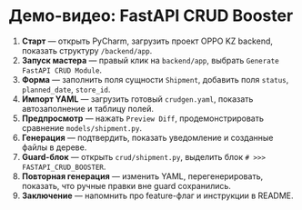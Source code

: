 # Демо-видео: FastAPI CRUD Booster

1. **Старт** — открыть PyCharm, загрузить проект OPPO KZ backend, показать структуру `/backend/app`.
2. **Запуск мастера** — правый клик на `backend/app`, выбрать `Generate FastAPI CRUD Module`.
3. **Форма** — заполнить поля сущности `Shipment`, добавить поля `status`, `planned_date`, `store_id`.
4. **Импорт YAML** — загрузить готовый `crudgen.yaml`, показать автозаполнение и таблицу полей.
5. **Предпросмотр** — нажать `Preview Diff`, продемонстрировать сравнение `models/shipment.py`.
6. **Генерация** — подтвердить, показать уведомление и созданные файлы в дереве.
7. **Guard-блок** — открыть `crud/shipment.py`, выделить блок `# >>> FASTAPI_CRUD_BOOSTER`.
8. **Повторная генерация** — изменить YAML, перегенерировать, показать, что ручные правки вне guard сохранились.
9. **Заключение** — напомнить про feature-флаг и инструкции в README.

